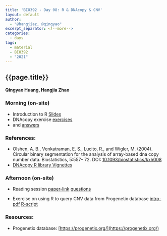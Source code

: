 ```yaml
---
title: 'BIO392 - Day 08: R & DNAcopy & CNV'
layout: default
author:
  - "@hangjiaz, @qingyao"
excerpt_separator: <!--more-->
categories:
  - days
tags:
  - material
  - BIO392
  - "2021"
---
```


## {{page.title}}
####  Qingyao Huang, Hangjia Zhao

### Morning (on-site)

* Introduction to R [Slides](../../../course-material/2021/2021-10-01-day-08/2021-10-01-familiarize_with_R.pdf)
* DNAcopy exercise [exercises](../../../course-material/2021/2021-10-01-day-08/DNAcopy_segmentation_exercise.r)
* and [answers](../../../course-material/2021/2021-10-01-day-08/DNAcopy_segmentation_answer.r)


### References:
* Olshen, A. B., Venkatraman, E. S., Lucito, R., and Wigler, M. (2004). Circular binary segmentation for the analysis of array-based dna copy number data. Biostatistics, 5:557– 72. DOI: [10.1093/biostatistics/kxh008](https://doi.org/10.1093/biostatistics/kxh008)
* [DNAcopy R library Vignettes](http://www.bioconductor.org/packages/release/bioc/vignettes/DNAcopy/inst/doc/DNAcopy.pdf)


### Afternoon (on-site)

* Reading session [paper-link](https://www.nature.com/articles/nrg3871)   [questions](../../../course-material/2021/2021-10-01-day-08/2021-10-01-BIO392-reading-session.pdf)

* Exercise on using R to query CNV data from Progenetix database [intro-pdf](../../../course-material/2021/2021-10-01-day-08/2021-10-01-BIO392-CNV-freq.pdf)      [R-script](../../../course-material/2021/2021-10-01-day-08/2021-10-01-BIO392-CNV-freq.Rmd)


### Resources:

* Progenetix database: [https://progenetix.org/](https://progenetix.org/)
